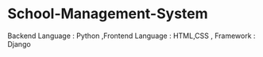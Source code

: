 # School-Management-System
Backend Language : Python ,Frontend Language : HTML,CSS , Framework : Django  
